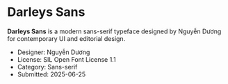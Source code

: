 # Darleys Sans

**Darleys Sans** is a modern sans-serif typeface designed by Nguyễn Dương for contemporary UI and editorial design.

- Designer: Nguyễn Dương
- License: SIL Open Font License 1.1
- Category: Sans-serif
- Submitted: 2025-06-25
